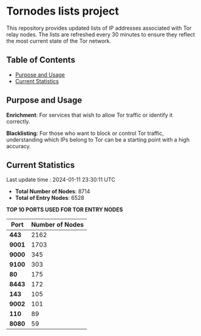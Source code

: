# Tornodes lists project

This repository provides updated lists of IP addresses associated with Tor relay nodes. The lists are refreshed every 30 minutes to ensure they reflect the most current state of the Tor network.

## Table of Contents

- [Purpose and Usage](#purpose-and-usage)
- [Current Statistics](#current-statistics)


## Purpose and Usage

**Enrichment**: For services that wish to allow Tor traffic or identify it correctly.

**Blacklisting**: For those who want to block or control Tor traffic, understanding which IPs belong to Tor can be a starting point with a high accuracy.

## Current Statistics

Last update time : 2024-01-11 23:30:11 UTC

- **Total Number of Nodes**: 8714
- **Total of Entry Nodes**: 6528

**TOP 10 PORTS USED FOR TOR ENTRY NODES**

| **Port** | **Number of Nodes** |
|------|-----------------|
| **443**   | 2162  |
| **9001**   | 1703  |
| **9000**   | 345  |
| **9100**   | 303  |
| **80**   | 175  |
| **8443**   | 172  |
| **143**   | 105  |
| **9002**   | 101  |
| **110**   | 89  |
| **8080**   | 59  |

